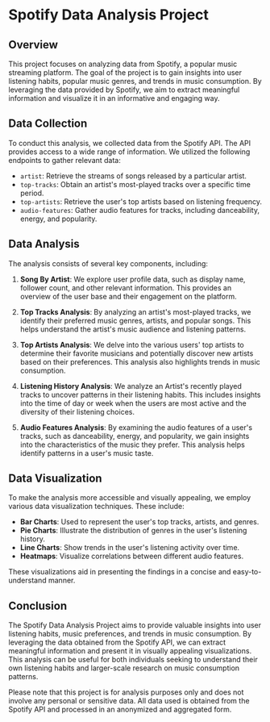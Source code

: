 # Spotify Data Analysis Project

## Overview
This project focuses on analyzing data from Spotify, a popular music streaming platform. The goal of the project is to gain insights into user listening habits, popular music genres, and trends in music consumption. By leveraging the data provided by Spotify, we aim to extract meaningful information and visualize it in an informative and engaging way.

## Data Collection
To conduct this analysis, we collected data from the Spotify API. The API provides access to a wide range of information. We utilized the following endpoints to gather relevant data:
- `artist`: Retrieve the streams of songs released by a particular artist.
- `top-tracks`: Obtain an artist's most-played tracks over a specific time period.
- `top-artists`: Retrieve the user's top artists based on listening frequency.
- `audio-features`: Gather audio features for tracks, including danceability, energy, and popularity.

## Data Analysis
The analysis consists of several key components, including:

1. **Song By Artist**: We explore user profile data, such as display name, follower count, and other relevant information. This provides an overview of the user base and their engagement on the platform.

2. **Top Tracks Analysis**: By analyzing an artist's most-played tracks, we identify their preferred music genres, artists, and popular songs. This helps understand the artist's music audience and listening patterns.

3. **Top Artists Analysis**: We delve into the various users' top artists to determine their favorite musicians and potentially discover new artists based on their preferences. This analysis also highlights trends in music consumption.

4. **Listening History Analysis**: We analyze an Artist's recently played tracks to uncover patterns in their listening habits. This includes insights into the time of day or week when the users are most active and the diversity of their listening choices.

5. **Audio Features Analysis**: By examining the audio features of a user's tracks, such as danceability, energy, and popularity, we gain insights into the characteristics of the music they prefer. This analysis helps identify patterns in a user's music taste.

## Data Visualization
To make the analysis more accessible and visually appealing, we employ various data visualization techniques. These include:

- **Bar Charts**: Used to represent the user's top tracks, artists, and genres.
- **Pie Charts**: Illustrate the distribution of genres in the user's listening history.
- **Line Charts**: Show trends in the user's listening activity over time.
- **Heatmaps**: Visualize correlations between different audio features.

These visualizations aid in presenting the findings in a concise and easy-to-understand manner.

## Conclusion
The Spotify Data Analysis Project aims to provide valuable insights into user listening habits, music preferences, and trends in music consumption. By leveraging the data obtained from the Spotify API, we can extract meaningful information and present it in visually appealing visualizations. This analysis can be useful for both individuals seeking to understand their own listening habits and larger-scale research on music consumption patterns.

Please note that this project is for analysis purposes only and does not involve any personal or sensitive data. All data used is obtained from the Spotify API and processed in an anonymized and aggregated form.
